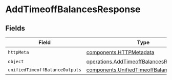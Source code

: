 # AddTimeoffBalancesResponse


## Fields

| Field                                                                                                  | Type                                                                                                   | Required                                                                                               | Description                                                                                            |
| ------------------------------------------------------------------------------------------------------ | ------------------------------------------------------------------------------------------------------ | ------------------------------------------------------------------------------------------------------ | ------------------------------------------------------------------------------------------------------ |
| `httpMeta`                                                                                             | [components.HTTPMetadata](../../models/components/httpmetadata.md)                                     | :heavy_check_mark:                                                                                     | N/A                                                                                                    |
| `object`                                                                                               | [operations.AddTimeoffBalancesResponseBody](../../models/operations/addtimeoffbalancesresponsebody.md) | :heavy_minus_sign:                                                                                     | N/A                                                                                                    |
| `unifiedTimeoffBalanceOutputs`                                                                         | [components.UnifiedTimeoffBalanceOutput](../../models/components/unifiedtimeoffbalanceoutput.md)[]     | :heavy_minus_sign:                                                                                     | N/A                                                                                                    |